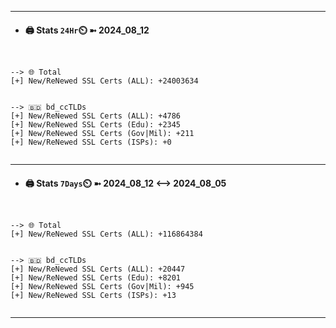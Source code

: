 

---
- #### 🖨️ **Stats** `24Hr`⏲️ ➼ 2024_08_12
```console


--> 🌐 Total
[+] New/ReNewed SSL Certs (ALL): +24003634


--> 🇧🇩 bd_ccTLDs
[+] New/ReNewed SSL Certs (ALL): +4786
[+] New/ReNewed SSL Certs (Edu): +2345
[+] New/ReNewed SSL Certs (Gov|Mil): +211
[+] New/ReNewed SSL Certs (ISPs): +0


```

---
- #### 🖨️ **Stats** `7Days`⏲️ ➼ 2024_08_12 <--> 2024_08_05
```console


--> 🌐 Total
[+] New/ReNewed SSL Certs (ALL): +116864384


--> 🇧🇩 bd_ccTLDs
[+] New/ReNewed SSL Certs (ALL): +20447
[+] New/ReNewed SSL Certs (Edu): +8201
[+] New/ReNewed SSL Certs (Gov|Mil): +945
[+] New/ReNewed SSL Certs (ISPs): +13


```

---

